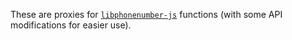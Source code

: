 These are proxies for [`libphonenumber-js`](https://github.com/catamphetamine/libphonenumber-js) functions (with some API modifications for easier use).